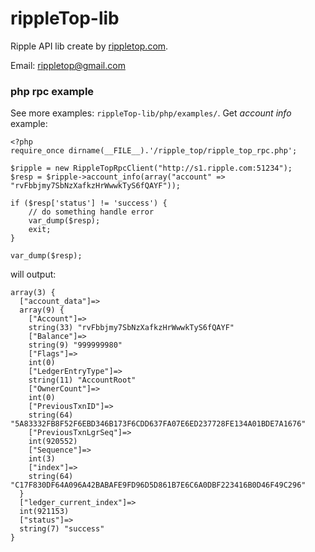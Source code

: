 rippleTop-lib
=============

Ripple API lib create by [rippletop.com](http://rippletop.com/).

Email: <rippletop@gmail.com>

### php rpc example

See more examples: `rippleTop-lib/php/examples/`. Get *account info* example:

	<?php 
	require_once dirname(__FILE__).'/ripple_top/ripple_top_rpc.php';
	
	$ripple = new RippleTopRpcClient("http://s1.ripple.com:51234");
	$resp = $ripple->account_info(array("account" => "rvFbbjmy7SbNzXafkzHrWwwkTyS6fQAYF"));

	if ($resp['status'] != 'success') {
		// do something handle error
		var_dump($resp);
		exit;
	}

	var_dump($resp);
	
will output:

	array(3) {
	  ["account_data"]=>
	  array(9) {
	    ["Account"]=>
	    string(33) "rvFbbjmy7SbNzXafkzHrWwwkTyS6fQAYF"
	    ["Balance"]=>
	    string(9) "999999980"
	    ["Flags"]=>
	    int(0)
	    ["LedgerEntryType"]=>
	    string(11) "AccountRoot"
	    ["OwnerCount"]=>
	    int(0)
	    ["PreviousTxnID"]=>
	    string(64) "5A83332FB8F52F6EBD346B173F6CDD637FA07E6ED237728FE134A01BDE7A1676"
	    ["PreviousTxnLgrSeq"]=>
	    int(920552)
	    ["Sequence"]=>
	    int(3)
	    ["index"]=>
	    string(64) "C17F830DF64A096A42BABAFE9FD96D5D861B7E6C6A0DBF223416B0D46F49C296"
	  }
	  ["ledger_current_index"]=>
	  int(921153)
	  ["status"]=>
	  string(7) "success"
	}


